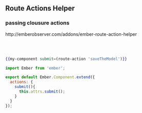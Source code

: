 ##  Route Actions Helper

### passing clousure actions
<span class="white">
http://emberobserver.com/addons/ember-route-action-helper
</span>

<br><br>
```hbs
{{my-component submit=(route-action 'saveTheModel')}}
```

```js
import Ember from 'ember';

export default Ember.Component.extend({
  actions: {
    submit(){
      this.attrs.submit();
    }
  }
});
```
